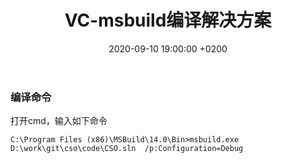 ﻿---
layout: post
title:  "VC-msbuild编译解决方案"
date:   2020-09-10 19:00:00 +0200
categories: VC
---

### 编译命令  
打开cmd，输入如下命令
```
C:\Program Files (x86)\MSBuild\14.0\Bin>msbuild.exe D:\work\git\cso\code\CSO.sln  /p:Configuration=Debug
```
